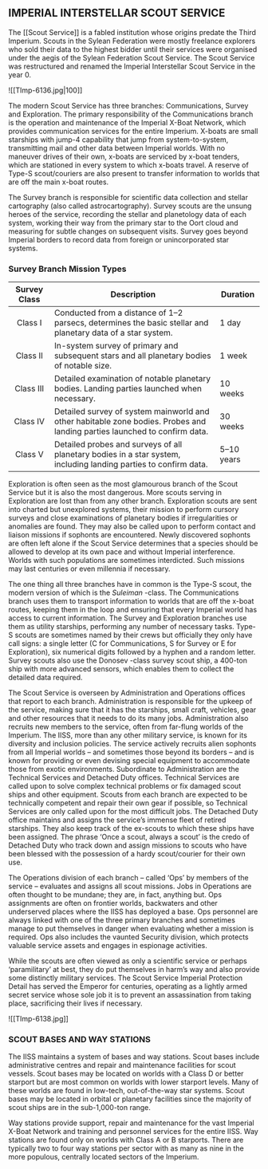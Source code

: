 ## IMPERIAL INTERSTELLAR SCOUT SERVICE

The [[Scout Service]] is a fabled institution whose origins predate the Third Imperium. Scouts in the Sylean Federation were mostly freelance explorers who sold their data to the highest bidder until their services were organised under the aegis of the Sylean Federation Scout Service. The Scout Service was restructured and renamed the Imperial Interstellar Scout Service in the year 0.

![[TImp-6136.jpg|100]]

The modern Scout Service has three branches: Communications, Survey and Exploration. The primary responsibility of the Communications branch is the operation and maintenance of the Imperial X-Boat Network, which provides communication services for the entire Imperium. X-boats are small starships with jump-4 capability that jump from system-to-system, transmitting mail and other data between Imperial worlds. With no maneuver drives of their own, x-boats are serviced by x-boat tenders, which are stationed in every system to which x-boats travel. A reserve of Type-S scout/couriers are also present to transfer information to worlds that are off the main x-boat routes.

The Survey branch is responsible for scientific data collection and stellar cartography (also called astrocartography). Survey scouts are the unsung heroes of the service, recording the stellar and planetology data of each system, working their way from the primary star to the Oort cloud and measuring for subtle changes on subsequent visits. Survey goes beyond Imperial borders to record data from foreign or unincorporated star systems.

### Survey Branch Mission Types

|Survey Class| Description| Duration |
|:--:| -- | -- |
|Class I| Conducted from a distance of 1–2 parsecs, determines the basic stellar and planetary data of a star system.| 1 day|
|Class II| In-system survey of primary and subsequent stars and all planetary bodies of notable size.| 1 week|
|Class III| Detailed examination of notable planetary bodies. Landing parties launched when necessary. |10 weeks
|Class IV| Detailed survey of system mainworld and other habitable zone bodies. Probes and landing parties launched to confirm data.|30 weeks
|Class V| Detailed probes and surveys of all planetary bodies in a star system, including landing parties to confirm data. |5–10 years|

Exploration is often seen as the most glamourous branch of the Scout Service but it is also the most dangerous. More scouts serving in Exploration are lost than from any other branch. Exploration scouts are sent into charted but unexplored systems, their mission to perform cursory surveys and close examinations of planetary bodies if irregularities or anomalies are found. They may also be called upon to perform contact and liaison missions if sophonts are encountered. Newly discovered sophonts are often left alone if the Scout Service determines that a species should be allowed to develop at its own pace and without Imperial interference. Worlds with such populations are sometimes interdicted. Such missions may last centuries or even millennia if necessary.

The one thing all three branches have in common is the Type-S scout, the modern version of which is the _Suleiman_ -class. The Communications branch uses them to transport information to worlds that are off the x-boat routes, keeping them in the loop and ensuring that every Imperial world has access to current information. The Survey and Exploration branches use them as utility starships, performing any number of necessary tasks. Type-S scouts are sometimes named by their crews but officially they only have call signs: a single letter (C for Communications, S for Survey or E for Exploration), six numerical digits followed by a hyphen and a random letter. Survey scouts also use the Donosev -class survey scout ship, a 400-ton ship with more advanced sensors, which enables them to collect the detailed data required.

The Scout Service is overseen by Administration and Operations offices that report to each branch. Administration is responsible for the upkeep of the service, making sure that it has the starships, small craft, vehicles, gear and other resources that it needs to do its many jobs. Administration also recruits new members to the service, often from far-flung worlds of the Imperium. The IISS, more than any other military service, is known for its diversity and inclusion policies. The service actively recruits alien sophonts from all Imperial worlds – and sometimes those beyond its borders – and is known for providing or even devising special equipment to accommodate those from exotic environments. Subordinate to Administration are the Technical Services and Detached Duty offices. Technical Services are called upon to solve complex technical problems or fix damaged scout ships and other equipment. Scouts from each branch are expected to be technically competent and repair their own gear if possible, so Technical Services are only called upon for the most difficult jobs. The Detached Duty office maintains and assigns the service’s immense fleet of retired starships. They also keep track of the ex-scouts to which these ships have been assigned. The phrase ‘Once a scout, always a scout’ is the credo of Detached Duty who track down and assign missions to scouts who have been blessed with the possession of a hardy scout/courier for their own use.

The Operations division of each branch – called ‘Ops’ by members of the service – evaluates and assigns all scout missions. Jobs in Operations are often thought to be mundane; they are, in fact, anything but. Ops assignments are often on frontier worlds, backwaters and other underserved places where the IISS has deployed a base. Ops personnel are always linked with one of the three primary branches and sometimes manage to put themselves in danger when evaluating whether a mission is required. Ops also includes the vaunted Security division, which protects valuable service assets and engages in espionage activities.

While the scouts are often viewed as only a scientific service or perhaps ‘paramilitary’ at best, they do put themselves in harm’s way and also provide some distinctly military services. The Scout Service Imperial Protection Detail has served the Emperor for centuries, operating as a lightly armed secret service whose sole job it is to prevent an assassination from taking place, sacrificing their lives if necessary.

![[TImp-6138.jpg]]

### SCOUT BASES AND WAY STATIONS

The IISS maintains a system of bases and way stations. Scout bases include administrative centres and repair and maintenance facilities for scout vessels. Scout bases may be located on worlds with a Class D or better starport but are most common on worlds with lower starport levels. Many of these worlds are found in low-tech, out-of-the-way star systems. Scout bases may be located in orbital or planetary facilities since the majority of scout ships are in the sub-1,000-ton range.

Way stations provide support, repair and maintenance for the vast Imperial X-Boat Network and training and personnel services for the entire IISS. Way stations are  found only on worlds with Class A or B starports. There are typically two to four way stations per sector with as many as nine in the more populous, centrally located sectors of the Imperium.